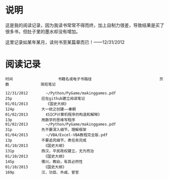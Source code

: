 说明
=======

这是我的阅读记录，因为我读书常常不得而终，加上自制力很差，导致结果是买了很多书，但肚子里的墨水却没有增加。

这里记录如某年某月，读何书至某篇章而已！——12/31/2012

阅读记录
========



    时间                    书籍名或电子书路径                              页数              简短笔记

    12/31/2012        ~/Python/PyGame/makinggames.pdf                    25p             应在github建立阅读笔记
    01/01/2013        《国史大纲》                                          124p            大一统之创建——秦朝
    01/02/2013        《SICP计算机程序的构造和解释》                          13p             用数学的思维写程序
    01/02/2013        ~/Python/PyGame/makinggames.pdf                    31p             先不要深入细节，理解框架
    01/04/2013        ~/VBA/Excel-VBA教程完全版.pdf                       13p             不要追究细节，表任务完成
    01/10/2013       《国史大纲》                                            131p            西汉，平民政权建立，无为而治
    01/10/2013       《国史大纲》                                            145p            儒兴，教幼，有其必然性
    01/10/2013       《国史大纲》                                            169p            汉，功臣、外戚、宦官
